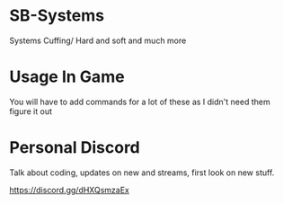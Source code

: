 # SB-Systems
Systems Cuffing/ Hard and soft and much more



# Usage In Game

You will have to add commands for a lot of these as I didn't need them figure it out

# Personal Discord

Talk about coding, updates on new and streams, first look on new stuff.

https://discord.gg/dHXQsmzaEx
